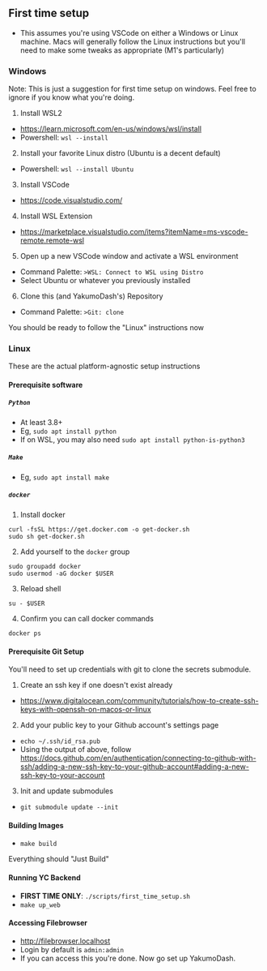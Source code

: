 ## First time setup
- This assumes you're using VSCode on either a Windows or Linux machine. Macs will generally follow the Linux instructions but you'll need to make some tweaks as appropriate (M1's particularly)

### Windows
Note: This is just a suggestion for first time setup on windows. Feel free to ignore if you know what you're doing.

1. Install WSL2
  - https://learn.microsoft.com/en-us/windows/wsl/install
  - Powershell: `wsl --install`
2. Install your favorite Linux distro (Ubuntu is a decent default)
  - Powershell: `wsl --install Ubuntu`
3. Install VSCode
  - https://code.visualstudio.com/
4. Install WSL Extension
  - https://marketplace.visualstudio.com/items?itemName=ms-vscode-remote.remote-wsl
5. Open up a new VSCode window and activate a WSL environment
  - Command Palette: `>WSL: Connect to WSL using Distro`
  - Select Ubuntu or whatever you previously installed
6. Clone this (and YakumoDash's) Repository
  - Command Palette: `>Git: clone`

You should be ready to follow the "Linux" instructions now


### Linux
These are the actual platform-agnostic setup instructions

#### Prerequisite software
##### `Python`
- At least 3.8+
- Eg, `sudo apt install python`
- If on WSL, you may also need `sudo apt install python-is-python3`
##### `Make`
- Eg, `sudo apt install make`
##### `docker`
1. Install docker
```
curl -fsSL https://get.docker.com -o get-docker.sh
sudo sh get-docker.sh
```
2. Add yourself to the `docker` group
```
sudo groupadd docker
sudo usermod -aG docker $USER
```
3. Reload shell
```
su - $USER
```
4. Confirm you can call docker commands
```
docker ps
```

#### Prerequisite Git Setup
You'll need to set up credentials with git to clone the secrets submodule.

1. Create an ssh key if one doesn't exist already
  - https://www.digitalocean.com/community/tutorials/how-to-create-ssh-keys-with-openssh-on-macos-or-linux
2. Add your public key to your Github account's settings page
  - `echo ~/.ssh/id_rsa.pub`
  - Using the output of above, follow https://docs.github.com/en/authentication/connecting-to-github-with-ssh/adding-a-new-ssh-key-to-your-github-account#adding-a-new-ssh-key-to-your-account
3. Init and update submodules
  - `git submodule update --init`


#### Building Images
- `make build`

Everything should "Just Build"

#### Running YC Backend
- **FIRST TIME ONLY**: `./scripts/first_time_setup.sh`
- `make up_web`

#### Accessing Filebrowser
- http://filebrowser.localhost
- Login by default is `admin:admin`
- If you can access this you're done. Now go set up YakumoDash.